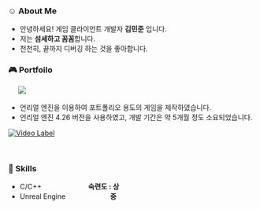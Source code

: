 ### :relaxed: About Me
- 안녕하세요! 게임 클라이언트 개발자 **김민준** 입니다.
- 저는 **섬세하고 꼼꼼**합니다.
- 천천히, 끝까지 디버깅 하는 것을 좋아합니다.

### :video_game: Portfoilo
&nbsp;&nbsp;&nbsp;&nbsp; <a href="https://www.youtube.com/watch?v=u4OnGhBgEmg&t=66s" target="_blank"><img src="https://img.shields.io/badge/언리얼 포트폴리오-808080?style=for-the-badge&logo=unrealengine&logoColor=white"/></a>
     
+ 언리얼 엔진을 이용하여 포트폴리오 용도의 게임을 제작하였습니다.
+ 언리얼 엔진 4.26 버전을 사용하였고, 개발 기간은 약 5개월 정도 소요되었습니다.

[![Video Label](http://img.youtube.com/vi/59USvjy2toI/0.jpg)](https://youtu.be/kqGw09GcwIU)

<br/>

### :stars: Skills
- C/C++ &nbsp;&nbsp;&nbsp;&nbsp;&nbsp;&nbsp;&nbsp;&nbsp;&nbsp;&nbsp;&nbsp;&nbsp;&nbsp;&nbsp;&nbsp;&nbsp;&nbsp;&nbsp;&nbsp;&nbsp;&nbsp;&nbsp;&nbsp;**숙련도 : 상**
- Unreal Engine &nbsp;&nbsp;&nbsp;&nbsp;&nbsp;&nbsp;&nbsp;&nbsp;&nbsp;&nbsp;&nbsp;&nbsp;&nbsp;&nbsp;&nbsp;&nbsp;&nbsp;&nbsp;&nbsp;&nbsp;&nbsp;&nbsp;**중**
